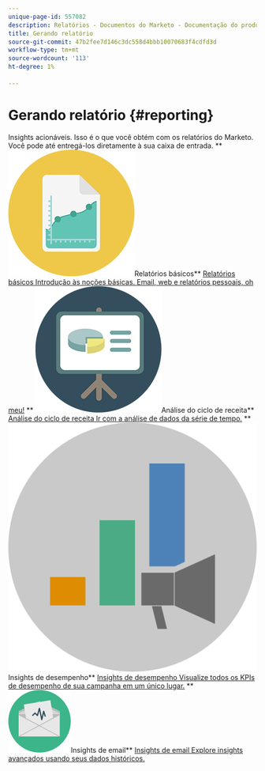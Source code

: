 ```yaml
---
unique-page-id: 557082
description: Relatórios - Documentos do Marketo - Documentação do produto
title: Gerando relatório
source-git-commit: 47b2fee7d146c3dc558d4bbb10070683f4cdfd3d
workflow-type: tm+mt
source-wordcount: '113'
ht-degree: 1%

---
```



# Gerando relatório {#reporting}

Insights acionáveis. Isso é o que você obtém com os relatórios do Marketo. Você pode até entregá-los diretamente à sua caixa de entrada.
** ![Relatórios básicos](assets/documents-bookmarks-17.png)Relatórios básicos** [Relatórios básicos Introdução às noções básicas. Email, web e relatórios pessoais, oh meu!](https://docs.marketo.com/display/DOCS/Basic+Reporting)     ** ![Análise do ciclo de receita](assets/seo-08.png)Análise do ciclo de receita** [Análise do ciclo de receita Ir com a análise de dados da série de tempo.](https://docs.marketo.com/display/DOCS/Revenue+Cycle+Analytics)     ** ![Insights de desempenho](assets/mpi-for-docs-2x.png)Insights de desempenho** [Insights de desempenho Visualize todos os KPIs de desempenho de sua campanha em um único lugar.](https://docs.marketo.com/display/DOCS/Marketing+Performance+Insights)     ** ![Insights de email](assets/email-insights.png)Insights de email** [Insights de email Explore insights avançados usando seus dados históricos.](https://docs.marketo.com/display/DOCS/Email+Insights)